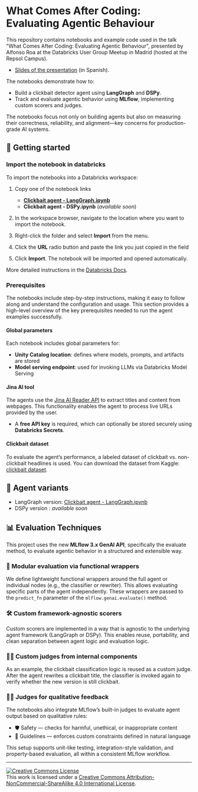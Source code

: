 # What Comes After Coding: Evaluating Agentic Behaviour

This repository contains notebooks and example code used in the talk "What Comes After Coding: Evaluating Agentic Behaviour", presented by Alfonso Roa at the Databricks User Group Meetup in Madrid (hosted at the Repsol Campus).

- [Slides of the presentation](./) (in Spanish).

The notebooks demonstrate how to:

- Build a clickbait detector agent using **LangGraph** and **DSPy**.
- Track and evaluate agentic behavior using **MLflow**, implementing custom
  scorers and judges.

The notebooks focus not only on building agents but also on measuring their correctness, reliability, and alignment—key concerns for production-grade AI systems.

## 🚀 Getting started

### Import the notebook in databricks

To import the notebooks into a Databricks workspace:

1. Copy one of the notebook links

   - [**Clickbait agent - LangGraph.ipynb**](https://raw.githubusercontent.com/hablapps/agentic-evaluation-databricks-repsol/refs/heads/main/Clickbait%20agent%20-%20LangGraph.ipynb)
   - **Clickbait agent - DSPy.ipynb** (_available soon_)
2. In the workspace browser, navigate to the location where you want to import the notebook.
3. Right-click the folder and select **Import** from the menu.
4. Click the **URL** radio button and paste the link you just copied in the field
5. Click **Import**. The notebook will be imported and opened automatically.

More detailed instructions in the [Databricks Docs](https://docs.databricks.com/aws/en/notebooks/).

### Prerequisites 

The notebooks include step-by-step instructions, making it easy to follow along and understand the configuration and usage. This section provides a high-level overview of the key prerequisites needed to run the agent examples successfully.

#### Global parameters

Each notebook includes global parameters for:

- **Unity Catalog location**: defines where models, prompts, and artifacts are stored
- **Model serving endpoint**: used for invoking LLMs via Databricks Model Serving

#### Jina AI tool 

The agents use the [Jina AI Reader API](https://jina.ai/reader/) to extract titles and content from webpages. This functionality enables the agent to process live URLs provided by the user.

- A **free API key** is required, which can optionally be stored securely using **Databricks Secrets**.

#### Clickbait dataset

To evaluate the agent’s performance, a labeled dataset of clickbait vs. non-clickbait headlines is used. You can download the dataset from Kaggle: [clickbait dataset](https://www.kaggle.com/datasets/amananandrai/clickbait-dataset).

## 🧠 Agent variants

- LangGraph version: [Clickbait agent - LangGraph.ipynb](https://github.com/hablapps/agentic-evaluation-databricks-repsol/blob/main/Clickbait%20agent%20-%20LangGraph.ipynb)
- DSPy version : _available soon_

## 📊 Evaluation Techniques

This project uses the new **MLflow 3.x GenAI API**, specifically the evaluate method, to evaluate agentic behavior in a structured and extensible way.

### 🧩 Modular evaluation via functional wrappers

We define lightweight functional wrappers around the full agent or individual nodes (e.g., the classifier or rewriter). This allows evaluating specific parts of the agent independently. These wrappers are passed to the `predict_fn` parameter of the `mlflow.genai.evaluate()` method.

### 🛠 Custom framework-agnostic scorers

Custom scorers are implemented in a way that is agnostic to the underlying agent framework (LangGraph or DSPy). This enables reuse, portability, and clean separation between agent logic and evaluation logic.

### 🧑‍⚖️ Custom judges from internal components

As an example, the clickbait classification logic is reused as a custom judge. After the agent rewrites a clickbait title, the classifier is invoked again to verify whether the new version is still clickbait.

### 🧑‍⚖️ Judges for qualitative feedback

The notebooks also integrate MLflow’s built-in judges to evaluate agent output based on qualitative rules:

- 🛡 Safety — checks for harmful, unethical, or inappropriate content
- 📏 Guidelines — enforces custom constraints defined in natural language

This setup supports unit-like testing, integration-style validation, and property-based evaluation, all within a consistent MLflow workflow.

---
<a rel="license" href="http://creativecommons.org/licenses/by-nc-sa/4.0/"><img alt="Creative Commons License" style="border-width:0" src="https://i.creativecommons.org/l/by-nc-sa/4.0/88x31.png" /></a><br />This work is licensed under a <a rel="license" href="http://creativecommons.org/licenses/by-nc-sa/4.0/">Creative Commons Attribution-NonCommercial-ShareAlike 4.0 International License</a>.

